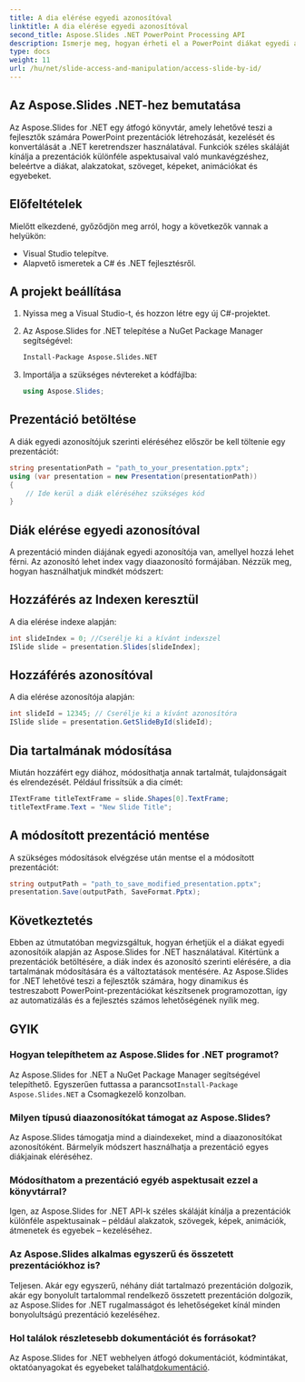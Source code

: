```yaml
---
title: A dia elérése egyedi azonosítóval
linktitle: A dia elérése egyedi azonosítóval
second_title: Aspose.Slides .NET PowerPoint Processing API
description: Ismerje meg, hogyan érheti el a PowerPoint diákat egyedi azonosítók segítségével az Aspose.Slides for .NET segítségével. Ez a részletes útmutató bemutatja a prezentációk betöltését, a diák index vagy azonosító alapján történő elérését, a tartalom módosítását és a módosítások mentését.
type: docs
weight: 11
url: /hu/net/slide-access-and-manipulation/access-slide-by-id/
---
```


## Az Aspose.Slides .NET-hez bemutatása

Az Aspose.Slides for .NET egy átfogó könyvtár, amely lehetővé teszi a fejlesztők számára PowerPoint prezentációk létrehozását, kezelését és konvertálását a .NET keretrendszer használatával. Funkciók széles skáláját kínálja a prezentációk különféle aspektusaival való munkavégzéshez, beleértve a diákat, alakzatokat, szöveget, képeket, animációkat és egyebeket.

## Előfeltételek

Mielőtt elkezdené, győződjön meg arról, hogy a következők vannak a helyükön:

- Visual Studio telepítve.
- Alapvető ismeretek a C# és .NET fejlesztésről.

## A projekt beállítása

1. Nyissa meg a Visual Studio-t, és hozzon létre egy új C#-projektet.

2. Az Aspose.Slides for .NET telepítése a NuGet Package Manager segítségével:

   ```bash
   Install-Package Aspose.Slides.NET
   ```

3. Importálja a szükséges névtereket a kódfájlba:

   ```csharp
   using Aspose.Slides;
   ```

## Prezentáció betöltése

A diák egyedi azonosítójuk szerinti eléréséhez először be kell töltenie egy prezentációt:

```csharp
string presentationPath = "path_to_your_presentation.pptx";
using (var presentation = new Presentation(presentationPath))
{
    // Ide kerül a diák eléréséhez szükséges kód
}
```

## Diák elérése egyedi azonosítóval

A prezentáció minden diájának egyedi azonosítója van, amellyel hozzá lehet férni. Az azonosító lehet index vagy diaazonosító formájában. Nézzük meg, hogyan használhatjuk mindkét módszert:

## Hozzáférés az Indexen keresztül

A dia elérése indexe alapján:

```csharp
int slideIndex = 0; //Cserélje ki a kívánt indexszel
ISlide slide = presentation.Slides[slideIndex];
```

## Hozzáférés azonosítóval

A dia elérése azonosítója alapján:

```csharp
int slideId = 12345; // Cserélje ki a kívánt azonosítóra
ISlide slide = presentation.GetSlideById(slideId);
```

## Dia tartalmának módosítása

Miután hozzáfért egy diához, módosíthatja annak tartalmát, tulajdonságait és elrendezését. Például frissítsük a dia címét:

```csharp
ITextFrame titleTextFrame = slide.Shapes[0].TextFrame;
titleTextFrame.Text = "New Slide Title";
```

## A módosított prezentáció mentése

A szükséges módosítások elvégzése után mentse el a módosított prezentációt:

```csharp
string outputPath = "path_to_save_modified_presentation.pptx";
presentation.Save(outputPath, SaveFormat.Pptx);
```

## Következtetés

Ebben az útmutatóban megvizsgáltuk, hogyan érhetjük el a diákat egyedi azonosítóik alapján az Aspose.Slides for .NET használatával. Kitértünk a prezentációk betöltésére, a diák index és azonosító szerinti elérésére, a dia tartalmának módosítására és a változtatások mentésére. Az Aspose.Slides for .NET lehetővé teszi a fejlesztők számára, hogy dinamikus és testreszabott PowerPoint-prezentációkat készítsenek programozottan, így az automatizálás és a fejlesztés számos lehetőségének nyílik meg.

## GYIK

### Hogyan telepíthetem az Aspose.Slides for .NET programot?

 Az Aspose.Slides for .NET a NuGet Package Manager segítségével telepíthető. Egyszerűen futtassa a parancsot`Install-Package Aspose.Slides.NET` a Csomagkezelő konzolban.

### Milyen típusú diaazonosítókat támogat az Aspose.Slides?

Az Aspose.Slides támogatja mind a diaindexeket, mind a diaazonosítókat azonosítóként. Bármelyik módszert használhatja a prezentáció egyes diákjainak eléréséhez.

### Módosíthatom a prezentáció egyéb aspektusait ezzel a könyvtárral?

Igen, az Aspose.Slides for .NET API-k széles skáláját kínálja a prezentációk különféle aspektusainak – például alakzatok, szövegek, képek, animációk, átmenetek és egyebek – kezeléséhez.

### Az Aspose.Slides alkalmas egyszerű és összetett prezentációkhoz is?

Teljesen. Akár egy egyszerű, néhány diát tartalmazó prezentáción dolgozik, akár egy bonyolult tartalommal rendelkező összetett prezentáción dolgozik, az Aspose.Slides for .NET rugalmasságot és lehetőségeket kínál minden bonyolultságú prezentáció kezeléséhez.

### Hol találok részletesebb dokumentációt és forrásokat?

 Az Aspose.Slides for .NET webhelyen átfogó dokumentációt, kódmintákat, oktatóanyagokat és egyebeket találhat[dokumentáció](https://reference.aspose.com/slides/net/).